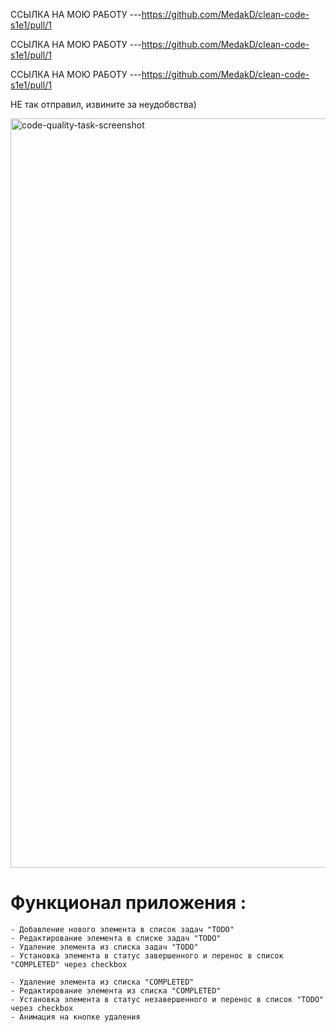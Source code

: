 ССЫЛКА НА МОЮ РАБОТУ ---https://github.com/MedakD/clean-code-s1e1/pull/1

ССЫЛКА НА МОЮ РАБОТУ ---https://github.com/MedakD/clean-code-s1e1/pull/1

ССЫЛКА НА МОЮ РАБОТУ ---https://github.com/MedakD/clean-code-s1e1/pull/1

НЕ так отправил, извините за неудобвства)


<img width="1199" alt="code-quality-task-screenshot" src="https://user-images.githubusercontent.com/8201843/113413843-4080fb80-93c4-11eb-9f20-15e4b4c1e430.png">

# Функционал приложения :

    - Добавление нового элемента в список задач "TODO"
    - Редактирование элемента в списке задач "TODO"
    - Удаление элемента из списка задач "TODO"
    - Установка элемента в статус завершенного и перенос в список "COMPLETED" через checkbox

    - Удаление элемента из списка "COMPLETED"
    - Редактирование элемента из списка "COMPLETED"
    - Установка элемента в статус незавершенного и перенос в список "TODO" через checkbox
    - Анимация на кнопке удаления

